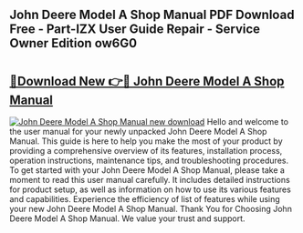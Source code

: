 ## John Deere Model A Shop Manual PDF Download Free - Part-IZX User Guide Repair - Service Owner Edition ow6G0

# <h2><a href="http://bc87650.oget.top/?id=John+Deere+Model+A+Shop+Manual">🔗Download New 👉🔴 John Deere Model A Shop Manual</a></h2>

[![John Deere Model A Shop Manual new download](https://i.imgur.com/5g1atiW.png)](http://bc87650.oget.top/?id=John+Deere+Model+A+Shop+Manual)
Hello and welcome to the user manual for your newly unpacked John Deere Model A Shop Manual. This guide is here to help you make the most of your product by providing a comprehensive overview of its features, installation process, operation instructions, maintenance tips, and troubleshooting procedures. To get started with your John Deere Model A Shop Manual, please take a moment to read this user manual carefully. It includes detailed instructions for product setup, as well as information on how to use its various features and capabilities. Experience the efficiency of list of features while using your new John Deere Model A Shop Manual. Thank You for Choosing John Deere Model A Shop Manual. We value your trust and support.
